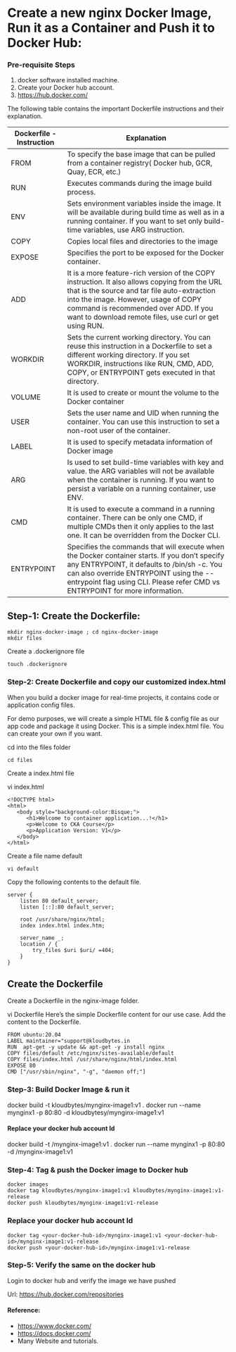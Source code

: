 
# Create a new nginx Docker Image, Run it as a Container and Push it to Docker Hub:

### Pre-requisite Steps
1.  docker software installed  machine.
2.  Create your Docker hub account.
3.  https://hub.docker.com/

The following table contains the important Dockerfile instructions and their explanation.

|Dockerfile - Instruction |	Explanation|
--------------------------|-----------|
|FROM|	To specify the base image that can be pulled from a container registry( Docker hub, GCR, Quay, ECR, etc.)|
|RUN|	Executes commands during the image build process.|
|ENV|	Sets environment variables inside the image. It will be available during build time as well as in a running container. If you want to set only build-time variables, use ARG instruction.|
|COPY|	Copies local files and directories to the image|
|EXPOSE|	Specifies the port to be exposed for the Docker container.
|ADD|	It is a more feature-rich version of the COPY instruction. It also allows copying from the URL that is the source and tar file auto-extraction into the image. However, usage of COPY command is recommended over ADD. If you want to download remote files, use curl or get using RUN.|
|WORKDIR|	Sets the current working directory. You can reuse this instruction in a Dockerfile to set a different working directory. If you set WORKDIR, instructions like RUN, CMD, ADD, COPY, or ENTRYPOINT gets executed in that directory.|
|VOLUME|	It is used to create or mount the volume to the Docker container|
|USER|	Sets the user name and UID when running the container. You can use this instruction to set a non-root user of the container.|
|LABEL|	It is used to specify metadata information of Docker image|
|ARG|	Is used to set build-time variables with key and value. the ARG variables will not be available when the container is running. If you want to persist a variable on a running container, use ENV.|
|CMD|	It is used to execute a command in a running container. There can be only one CMD, if multiple CMDs then it only applies to the last one. It can be overridden from the Docker CLI.|
|ENTRYPOINT|	Specifies the commands that will execute when the Docker container starts. If you don’t specify any ENTRYPOINT, it defaults to /bin/sh -c. You can also override ENTRYPOINT using the --entrypoint flag using CLI. Please refer CMD vs ENTRYPOINT for more information.|

## Step-1: Create the Dockerfile:

```
mkdir nginx-docker-image ; cd nginx-docker-image
mkdir files
```
Create a .dockerignore file
```
touch .dockerignore
```

### Step-2: Create Dockerfile and copy our customized index.html

When you build a docker image for real-time projects, it contains code or application config files.

For demo purposes, we will create a simple HTML file & config file as our app code and package it using Docker. This is a simple index.html file. You can create your own if you want.

cd into the files folder
```
cd files
```
Create a index.html file

vi index.html
```
<!DOCTYPE html>
<html>
   <body style="background-color:Bisque;">
      <h1>Welcome to container application...!</h1>
      <p>Welcome to CKA Course</p>
      <p>Application Version: V1</p>
   </body>
</html>
```

Create a file name default

```
vi default
```

Copy the following contents to the default file.
```
server {
    listen 80 default_server;
    listen [::]:80 default_server;
    
    root /usr/share/nginx/html;
    index index.html index.htm;

    server_name _;
    location / {
        try_files $uri $uri/ =404;
    }
}
```
## Create the Dockerfile
Create a Dockerfile in the nginx-image folder.

vi Dockerfile
Here’s the simple Dockerfile content for our use case. Add the content to the Dockerfile.

```
FROM ubuntu:20.04  
LABEL maintainer="support@kloudbytes.in 
RUN  apt-get -y update && apt-get -y install nginx
COPY files/default /etc/nginx/sites-available/default
COPY files/index.html /usr/share/nginx/html/index.html
EXPOSE 80
CMD ["/usr/sbin/nginx", "-g", "daemon off;"]

```
### Step-3: Build Docker Image & run it

docker build -t kloudbytes/mynginx-image1:v1 .
docker run --name mynginx1 -p 80:80 -d kloudbytesy/mynginx-image1:v1

#### Replace your docker hub account Id
docker build -t <your-docker-hub-id>/mynginx-image1:v1 .
docker run --name mynginx1 -p 80:80 -d <your-docker-hub-id>/mynginx-image1:v1

### Step-4: Tag & push the Docker image to Docker hub

```
docker images
docker tag kloudbytes/mynginx-image1:v1 kloudbytes/mynginx-image1:v1-release
docker push kloudbytes/mynginx-image1:v1-release

```

### Replace your docker hub account Id

````
docker tag <your-docker-hub-id>/mynginx-image1:v1 <your-docker-hub-id>/mynginx-image1:v1-release
docker push <your-docker-hub-id>/mynginx-image1:v1-release
````

###  Step-5: Verify the same on the docker hub

Login to docker hub and verify the image we have pushed

Url: https://hub.docker.com/repositories


#### Reference:
* https://www.docker.com/
* https://docs.docker.com/
* Many Website and tutorials.
